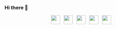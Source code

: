 <!--
# ![Saif_header](https://scontent.fcok7-1.fna.fbcdn.net/v/t31.0-8/22550186_1710480922297407_3292574071009831711_o.jpg?_nc_cat=105&ccb=1-3&_nc_sid=19026a&_nc_ohc=byRRJgWbpwsAX8_URLi&_nc_ht=scontent.fcok7-1.fna&oh=788ff3d9498273b0422694ef2a650f96&oe=607AA721)


<p align='center'>
<a href="https://dev.to/saifali40"><img height="30" src="https://res.cloudinary.com/practicaldev/image/fetch/s--E8ak4Hr1--/c_limit,f_auto,fl_progressive,q_auto,w_32/https://dev-to.s3.us-east-2.amazonaws.com/favicon.ico"></a>&nbsp;&nbsp;
<a href="https://twitter.com/saifali40"><img height="30" src="https://pbs.twimg.com/profile_images/1354479643882004483/Btnfm47p_400x400.jpg"></a>&nbsp;&nbsp;
<a href="https://www.instagram.com/saifali.in/"><img height="30" src="https://www.instagram.com/static/images/ico/favicon-192.png/68d99ba29cc8.png"></a>&nbsp;&nbsp;
<a href="https://www.linkedin.com/in/saif40/"><img height="30" src="https://static-exp1.licdn.com/sc/h/al2o9zrvru7aqj8e1x2rzsrca"></a>&nbsp;&nbsp;
<a href="https://stackoverflow.com/story/saifali"><img height="30" src="https://cdn.sstatic.net/Sites/stackoverflow/Img/apple-touch-icon.png?v=c78bd457575a"></a>
</p>
-->

### Hi there 👋
<p align='center'>
<a href="https://dev.to/saifali40"><img height="30" src="https://res.cloudinary.com/practicaldev/image/fetch/s--E8ak4Hr1--/c_limit,f_auto,fl_progressive,q_auto,w_32/https://dev-to.s3.us-east-2.amazonaws.com/favicon.ico"></a>&nbsp;&nbsp;
<a href="https://twitter.com/saifali40"><img height="30" src="https://pbs.twimg.com/profile_images/1354479643882004483/Btnfm47p_400x400.jpg"></a>&nbsp;&nbsp;
<a href="https://www.instagram.com/saifali.in/"><img height="30" src="https://www.instagram.com/static/images/ico/favicon-192.png/68d99ba29cc8.png"></a>&nbsp;&nbsp;
<a href="https://www.linkedin.com/in/saif40/"><img height="30" src="https://static-exp1.licdn.com/sc/h/al2o9zrvru7aqj8e1x2rzsrca"></a>&nbsp;&nbsp;
<a href="https://stackoverflow.com/story/saifali"><img height="30" src="https://cdn.sstatic.net/Sites/stackoverflow/Img/apple-touch-icon.png?v=c78bd457575a"></a>
</p>

<!--
**saifali40/saifali40** is a ✨ _special_ ✨ repository because its `README.md` (this file) appears on your GitHub profile.

Here are some ideas to get you started:

- 🔭 I’m currently working on ...
- 🌱 I’m currently learning ...
- 👯 I’m looking to collaborate on ...
- 🤔 I’m looking for help with ...
- 💬 Ask me about ...
- 📫 How to reach me: ...
- 😄 Pronouns: ...
- ⚡ Fun fact: ...
-->
